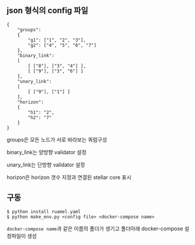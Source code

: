 ## json 형식의 config 파일

```
{
    "groups":
    {
        "g1": ["1", "2", "3"],
        "g2": ["4", "5", "6", "7"]
    },
    "binary_link":
    [
        [ ["8"], ["3", "4"] ],
        [ ["9"], ["3", "6"] ]
    ],
    "unary_link":
    [
        [ ["9"], ["1"] ]
    ],
    "horizon":
    {
        "h1": "2",
        "h2": "7"
    }
}
```
groups은 모든 노드가 서로 바라보는 쿼럼구성

binary_link는 양방향 validator 설정

unary_link는 단방향 validator 설정

horizon은 horizon 갯수 지정과 연결된 stellar core 표시

## 구동

```
$ python install ruamel.yaml
$ python make_env.py <config file> <docker-compose name>
```

`docker-compose name`과 같은 이름의 폴더가 생기고 폴더아래 docker-compose 설정파일이 생성

